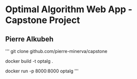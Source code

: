 # Optimal Algorithm Web App - Capstone Project
## Pierre Alkubeh

'''
git clone github.com/pierre-minerva/capstone

docker build -t optalg .

docker run -p 8000:8000 optalg
'''